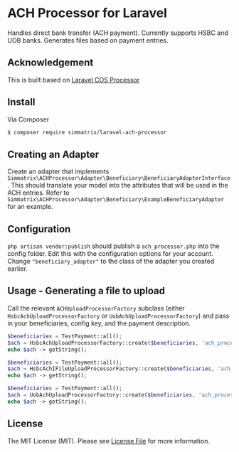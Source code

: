 # ACH Processor for Laravel

Handles direct bank transfer (ACH payment). Currently supports HSBC and UOB banks. Generates files based on payment entries.

## Acknowledgement

This is built based on [Laravel COS Processor](https://github.com/chalcedonyt/laravel-cos-processor)

## Install

Via Composer

``` bash
$ composer require simmatrix/laravel-ach-processor
```

## Creating an Adapter

Create an adapter that implements `Simmatrix\ACHProcessor\Adapter\Beneficiary\BeneficiaryAdapterInterface`. This should translate your model into the attributes that will be used in the ACH entries. Refer to `Simmatrix\ACHProcessor\Adapter\Beneficiary\ExampleBeneficiaryAdapter` for an example.

## Configuration

`php artisan vendor:publish` should publish a `ach_processor.php` into the config folder. Edit this with the configuration options for your account. Change `"beneficiary_adapter"` to the class of the adapter you created earlier.


## Usage - Generating a file to upload

Call the relevant `ACHUploadProcessorFactory` subclass (either `HsbcAchUploadProcessorFactory` or `UobAchUploadProcessorFactory`) and pass in your beneficiaries, config key, and the payment description.


``` php
$beneficiaries = TestPayment::all();
$ach = HsbcAchUploadProcessorFactory::create($beneficiaries, 'ach_processor.hsbc_mri.company_a', 'CashoutOct17');
echo $ach -> getString();
```

``` php
$beneficiaries = TestPayment::all();
$ach = HsbcAchIFileUploadProcessorFactory::create($beneficiaries, 'ach_processor.hsbc_ifile.company_a', 'CashoutOct17');
echo $ach -> getString();
```

``` php
$beneficiaries = TestPayment::all();
$ach = UobAchUploadProcessorFactory::create($beneficiaries, 'ach_processor.uob.company_a', 'CashoutOct17');
echo $ach -> getString();
```

## License
The MIT License (MIT). Please see [License File](LICENSE) for more information.
